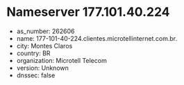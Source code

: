 # Nameserver 177.101.40.224

* as_number: 262606
* name: 177-101-40-224.clientes.microtellinternet.com.br.
* city: Montes Claros
* country: BR
* organization: Microtell Telecom
* version: Unknown
* dnssec: false
